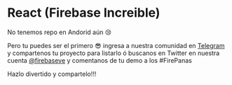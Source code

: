 # React (Firebase Increible)

No tenemos repo en Andorid aún :cry: 

Pero tu puedes ser el primero :sunglasses: ingresa a nuestra comunidad en [Telegram](https://t.me/firebaseVe) y compartenos tu proyecto para listarlo ó buscanos en Twitter en nuestra cuenta [@firebaseve](https://twitter.com/firebaseve) y comentanos de tu demo a los #FirePanas

Hazlo divertido y compartelo!!!